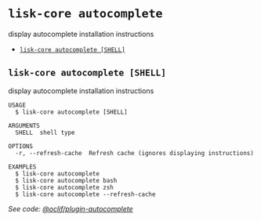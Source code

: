 `lisk-core autocomplete`
========================

display autocomplete installation instructions

* [`lisk-core autocomplete [SHELL]`](#lisk-core-autocomplete-shell)

## `lisk-core autocomplete [SHELL]`

display autocomplete installation instructions

```
USAGE
  $ lisk-core autocomplete [SHELL]

ARGUMENTS
  SHELL  shell type

OPTIONS
  -r, --refresh-cache  Refresh cache (ignores displaying instructions)

EXAMPLES
  $ lisk-core autocomplete
  $ lisk-core autocomplete bash
  $ lisk-core autocomplete zsh
  $ lisk-core autocomplete --refresh-cache
```

_See code: [@oclif/plugin-autocomplete](https://github.com/oclif/plugin-autocomplete/blob/v0.2.1/src/commands/autocomplete/index.ts)_
